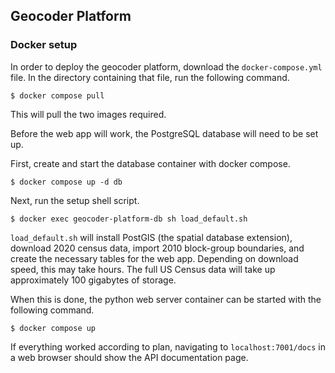 ## Geocoder Platform
### Docker setup
In order to deploy the geocoder platform, download the `docker-compose.yml` file. In the directory containing that file, run the following command.

``$ docker compose pull``

This will pull the two images required. 

Before the web app will work, the PostgreSQL database will need to be set up.

First, create and start the database container with docker compose.

``$ docker compose up -d db``

Next, run the setup shell script. 

``$ docker exec geocoder-platform-db sh load_default.sh``

`load_default.sh` will install PostGIS (the spatial database extension), download 2020 census data, import 2010 block-group boundaries, and create the necessary tables for the web app. Depending on download speed, this may take hours. The full US Census data will take up approximately 100 gigabytes of storage.

When this is done, the python web server container can be started with the following command.

``$ docker compose up``

If everything worked according to plan, navigating to `localhost:7001/docs` in a web browser should show the API documentation page.

